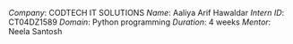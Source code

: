 *Company*: CODTECH IT SOLUTIONS
*Name*: Aaliya Arif Hawaldar
*Intern ID*: CT04DZ1589
*Domain*: Python programming
*Duration*: 4 weeks
*Mentor*: Neela Santosh
